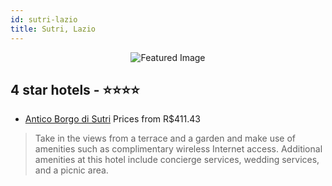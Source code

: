 ```yaml
---
id: sutri-lazio
title: Sutri, Lazio
---
```


<center><img src="https://i.travelapi.com/hotels/2000000/1620000/1617800/1617792/765041ef_z.jpg" alt="Featured Image" /></center>


##  4 star hotels - ⭐️⭐️⭐️⭐️

-    [Antico Borgo di Sutri](https://us.hurb.com/hotels/sutri/antico-borgo-di-sutri-JNP-JP666151?cmp=18055) Prices from R$411.43
   > Take in the views from a terrace and a garden and make use of amenities such as complimentary wireless Internet access. Additional amenities at this hotel include concierge services, wedding services, and a picnic area.
